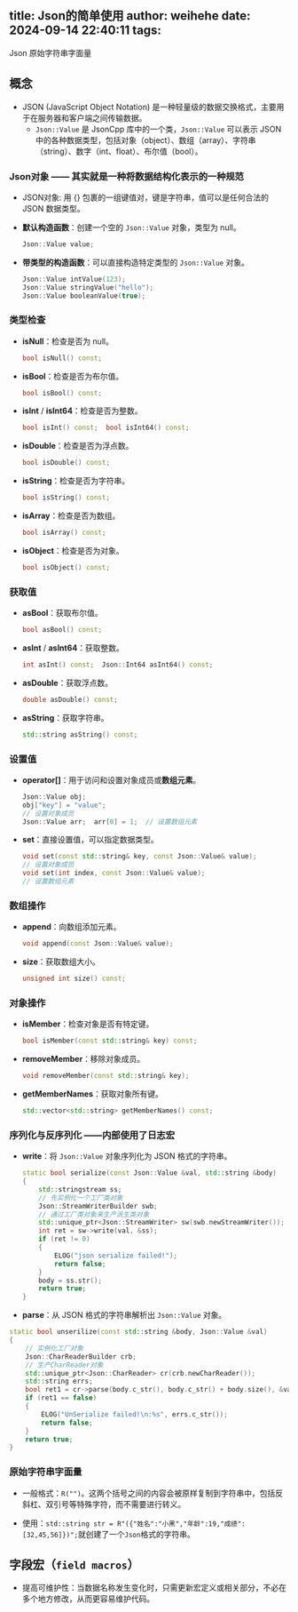 title: Json的简单使用
author: weihehe
date: 2024-09-14 22:40:11
tags:
---
Json 原始字符串字面量
<!--more-->

## 概念

- JSON (JavaScript Object Notation) 是一种轻量级的数据交换格式，主要用于在服务器和客户端之间传输数据。
	- `Json::Value` 是 JsonCpp 库中的一个类，`Json::Value` 可以表示 JSON 中的各种数据类型，包括对象（object）、数组（array）、字符串（string）、数字（int、float）、布尔值（bool）。

### Json对象 —— 其实就是一种将数据结构化表示的一种规范

- JSON对象: 用 {} 包裹的一组键值对，键是字符串，值可以是任何合法的 JSON 数据类型。

- **默认构造函数**：创建一个空的 `Json::Value` 对象，类型为 null。
  
  ```cpp
  Json::Value value;
  ```
  
- **带类型的构造函数**：可以直接构造特定类型的 `Json::Value` 对象。
  
  ```cpp
  Json::Value intValue(123);  
  Json::Value stringValue("hello");  
  Json::Value booleanValue(true);
  ```
  

### 类型检查

- **isNull**：检查是否为 null。
  
  ```cpp
  bool isNull() const;
  ```
  
- **isBool**：检查是否为布尔值。
  
  ```cpp
  bool isBool() const;
  ```
  
- **isInt** / **isInt64**：检查是否为整数。
  
  ```cpp
  bool isInt() const;  bool isInt64() const;
  ```
  
- **isDouble**：检查是否为浮点数。
  
  ```cpp
  bool isDouble() const;
  ```
  
- **isString**：检查是否为字符串。
  
  ```cpp
  bool isString() const;
  ```
  
- **isArray**：检查是否为数组。
  
  ```cpp
  bool isArray() const;
  ```
  
- **isObject**：检查是否为对象。
  
  ```cpp
  bool isObject() const;
  ```
  

### 获取值

- **asBool**：获取布尔值。
  
  ```cpp
  bool asBool() const;
  ```
  
- **asInt** / **asInt64**：获取整数。
  
  ```cpp
  int asInt() const;  Json::Int64 asInt64() const;
  ```
  
- **asDouble**：获取浮点数。
  
  ```cpp
  double asDouble() const;
  ```
  
- **asString**：获取字符串。
  
  ```cpp
  std::string asString() const;
  ```
  

### 设置值

- **operator[]**：用于访问和设置对象成员或**数组元素**。
  
  ```cpp
  Json::Value obj;  
  obj["key"] = "value";  
  // 设置对象成员    
  Json::Value arr;  arr[0] = 1;  // 设置数组元素
  ```
  
- **set**：直接设置值，可以指定数据类型。
  
  ```cpp
  void set(const std::string& key, const Json::Value& value);  
  // 设置对象成员  
  void set(int index, const Json::Value& value);  
  // 设置数组元素
  ```
  

### 数组操作

- **append**：向数组添加元素。
  
  ```cpp
  void append(const Json::Value& value);
  ```
  
- **size**：获取数组大小。
  
  ```cpp
  unsigned int size() const;
  ```
  

### 对象操作

- **isMember**：检查对象是否有特定键。
  
  ```cpp
  bool isMember(const std::string& key) const;
  ```
  
- **removeMember**：移除对象成员。
  
  ```cpp
  void removeMember(const std::string& key);
  ```
  
- **getMemberNames**：获取对象所有键。
  
  ```cpp
  std::vector<std::string> getMemberNames() const;
  ```
  

### 序列化与反序列化 ——内部使用了日志宏

- **write**：将 `Json::Value` 对象序列化为 JSON 格式的字符串。
  
  ```cpp
  static bool serialize(const Json::Value &val, std::string &body)
  {
      std::stringstream ss;
      // 先实例化一个工厂类对象
      Json::StreamWriterBuilder swb;
      // 通过工厂类对象来生产派生类对象
      std::unique_ptr<Json::StreamWriter> sw(swb.newStreamWriter());
      int ret = sw->write(val, &ss);
      if (ret != 0)
      {
          ELOG("json serialize failed!");
          return false;
      }
      body = ss.str();
      return true;
  }
  ```
  
- **parse**：从 JSON 格式的字符串解析出 `Json::Value` 对象。
  

```cpp
static bool unserilize(const std::string &body, Json::Value &val)
{
    // 实例化工厂对象
    Json::CharReaderBuilder crb;
    // 生产CharReader对象
    std::unique_ptr<Json::CharReader> cr(crb.newCharReader());
    std::string errs;
    bool ret1 = cr->parse(body.c_str(), body.c_str() + body.size(), &val, &errs);
    if (ret1 == false)
    {
        ELOG("UnSerialize failed!\n:%s", errs.c_str());
        return false;
    }
    return true;
}
```

### 原始字符串字面量

- 一般格式：`R("")`。这两个括号之间的内容会被原样复制到字符串中，包括反斜杠、双引号等特殊字符，而不需要进行转义。

- 使用：`std::string str = R"({"姓名":"小黑","年龄":19,"成绩":[32,45,56]})";`就创建了一个`Json`格式的字符串。

## 字段宏（`field macros`）

- 提高可维护性：当数据名称发生变化时，只需更新宏定义或相关部分，不必在多个地方修改，从而更容易维护代码。